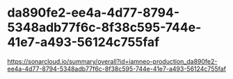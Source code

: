 # da890fe2-ee4a-4d77-8794-5348adb77f6c-8f38c595-744e-41e7-a493-56124c755faf
https://sonarcloud.io/summary/overall?id=iamneo-production_da890fe2-ee4a-4d77-8794-5348adb77f6c-8f38c595-744e-41e7-a493-56124c755faf
